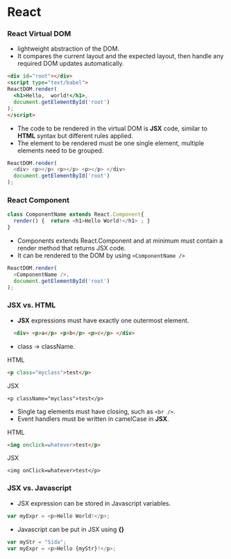 # React

### React Virtual DOM
- lightweight abstraction of the DOM.
- It compares the current layout and the expected layout, then handle any required DOM updates automatically.
```HTML
<div id="root"></div>
<script type="text/babel">
ReactDOM.render(
  <h1>Hello,  world!</h1>,
  document.getElementById('root')
);
</script>
```
- The code to be rendered in the virtual DOM is **JSX** code, similar to **HTML** syntax but different rules applied.
- The element to be rendered must be one single element, multiple elements need to be grouped.
```Javascript
ReactDOM.render(
  <div> <p></p> <p></p> <p></p> </div>
  document.getElementById('root')
);
```
### React Component
```Javascript
class ComponentName extends React.Component{
  render() {  return <h1>Hello World!</h1> ; }
}
```
 - Components extends React.Component and at minimum must contain a render method that returns JSX code.
 - It can be rendered to the DOM by using `<ComponentName />`
```Javascript
ReactDOM.render(
  <ComponentName />,
  document.getElementById('root')
);
```

### JSX vs. HTML
  - **JSX** expressions must have exactly one outermost element.
```HTML
  <div> <p>a</p> <p>b</p> <p>c</p> </div>
```
  - class -> className.
  
HTML
```HTML
<p class="myclass">test</p>
```
JSX
```JSX
<p className="myclass">test</p>
```
  - Single tag elements must have closing, such as `<br />`.
  - Event handlers must be written in camelCase in **JSX**.
  
HTML
```HTML
<img onclick=whatever>test</p>
```
JSX
```JSX
<img onClick=whatever>test</p>
```


### JSX vs. Javascript
  - JSX expression can be stored in Javascript variables.
```Javascript
var myExpr = <p>Hello World!</p>;
```
  - Javascript can be put in JSX using **{}**
```Javascript
var myStr = "Sida";
var myExpr = <p>Hello {myStr}!</p>;
```
